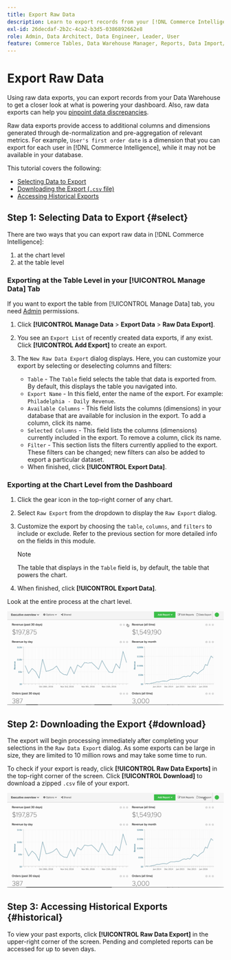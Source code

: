 ```yaml
---
title: Export Raw Data
description: Learn to export records from your [!DNL Commerce Intelligence] Data Warehouse to get a closer look at what is powering your dashboard.
exl-id: 26decdaf-2b2c-4ca2-b3d5-0386892662e8
role: Admin, Data Architect, Data Engineer, Leader, User
feature: Commerce Tables, Data Warehouse Manager, Reports, Data Import/Export
---
```

# Export Raw Data

Using raw data exports, you can export records from your Data Warehouse to get a closer look at what is powering your dashboard. Also, raw data exports can help you [pinpoint data discrepancies](https://experienceleague.adobe.com/docs/commerce-knowledge-base/kb/troubleshooting/miscellaneous/using-data-exports-to-pinpoint-discrepancies.html).

Raw data exports provide access to additional columns and dimensions generated through de-normalization and pre-aggregation of relevant metrics. For example, `User's first order date` is a dimension that you can export for each user in [!DNL Commerce Intelligence], while it may not be available in your database.

This tutorial covers the following:

* [Selecting Data to Export](#select)
* [Downloading the Export (`.csv` file)](#download)
* [Accessing Historical Exports](#historical)

## Step 1: Selecting Data to Export {#select}

There are two ways that you can export raw data in [!DNL Commerce Intelligence]:

1. at the chart level
1. at the table level

### Exporting at the Table Level in your [!UICONTROL Manage Data] Tab

If you want to export the table from [!UICONTROL Manage Data] tab, you need [Admin](../administrator/user-management/user-management.md) permissions.

1. Click **[!UICONTROL Manage Data** > **Export Data** > **Raw Data Export]**.
1. You see an `Export List` of recently created data exports, if any exist. Click **[!UICONTROL Add Export]** to create an export.
1. The `New Raw Data Export` dialog displays. Here, you can customize your export by selecting or deselecting columns and filters:

     * `Table` - The `Table` field selects the table that data is exported from. By default, this displays the table you navigated into.
     * `Export Name` - In this field, enter the name of the export. For example: `Philadelphia - Daily Revenue`.
     * `Available Columns` - This field lists the columns (dimensions) in your database that are available for inclusion in the export. To add a column, click its name.
     * `Selected Columns` - This field lists the columns (dimensions) currently included in the export. To remove a column, click its name.
     * `Filter` - This section lists the filters currently applied to the export. These filters can be changed; new filters can also be added to export a particular dataset.
     * When finished, click **[!UICONTROL Export Data]**.

### Exporting at the Chart Level from the Dashboard

1. Click the gear icon in the top-right corner of any chart.

1. Select `Raw Export` from the dropdown to display the `Raw Export` dialog.

1. Customize the export by choosing the `table`, `columns`, and `filters` to include or exclude. Refer to the previous section for more detailed info on the fields in this module. 

   >[!NOTE]
   >
   >The table that displays in the `Table` field is, by default, the table that powers the chart.

1. When finished, click **[!UICONTROL Export Data]**.

Look at the entire process at the chart level.

![Animated demonstration of exporting raw data from a chart](../assets/Chart-level_export.gif)

## Step 2: Downloading the Export {#download}

The export will begin processing immediately after completing your selections in the `Raw Data Export` dialog. As some exports can be large in size, they are limited to 10 million rows and may take some time to run.

To check if your export is ready, click **[!UICONTROL Raw Data Exports]** in the top-right corner of the screen. Click **[!UICONTROL Download]** to download a zipped `.csv` file of your export.

![Animated demonstration of downloading an exported CSV file](../assets/Downloading_export.gif)

## Step 3: Accessing Historical Exports {#historical}

To view your past exports, click **[!UICONTROL Raw Data Export]** in the upper-right corner of the screen. Pending and completed reports can be accessed for up to seven days.
